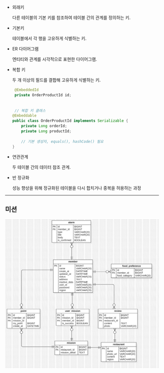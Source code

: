 - 외래키
    
    다른 테이블의 기본 키를 참조하여 테이블 간의 관계를 정의하는 키.
    
- 기본키
    
    테이블에서 각 행을 고유하게 식별하는 키.
    
- ER 다이어그램
    
    엔티티와 관계를 시각적으로 표현한 다이어그램.
    
- 복합 키
    
    두 개 이상의 필드를 결합해 고유하게 식별하는 키.
    
    ```java
     @EmbeddedId
     private OrderProductId id;
        
        
     // 복합 키 클래스
    @Embeddable
    public class OrderProductId implements Serializable {
        private Long orderId;
        private Long productId;
    
        // 기본 생성자, equals(), hashCode() 필요
    }
    ```
    
- 연관관계
    
    두 테이블 간의 데이터 참조 관계.
- 반 정규화
    
    성능 향상을 위해 정규화된 테이블을 다시 합치거나 중복을 허용하는 과정
---

## 미션
![img](week1-mission.png)
